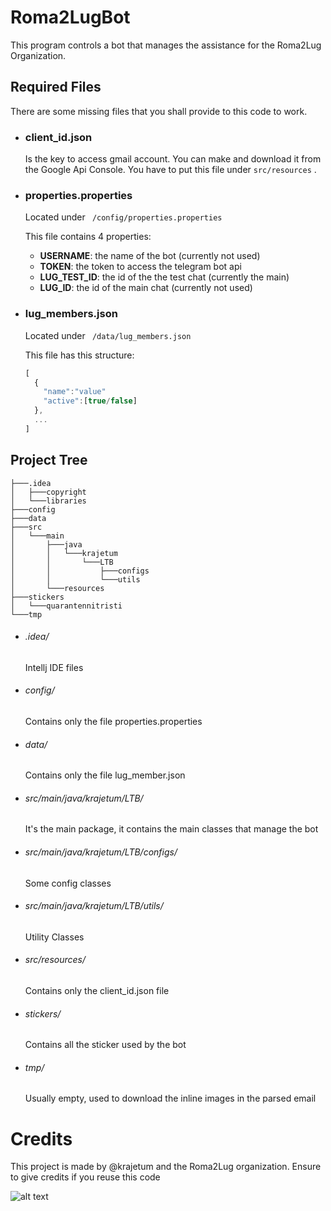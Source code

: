 # **Roma2LugBot**
This program controls a bot that manages the assistance for the Roma2Lug Organization.

## Required Files
There are some missing files that you shall provide to this code to work.

- ### client_id.json
  Is the key to access gmail account.
  You can make and download it from the Google Api Console.
  You have to put this file under ``` src/resources ``` .
  
- ### properties.properties 

  Located under ``` /config/properties.properties``` 

  This file contains 4 properties:
    - **USERNAME**: the name of the bot (currently not used)
    - **TOKEN**: the token to access the telegram bot api
    - **LUG_TEST_ID**: the id of the the test chat (currently the main) 
    - **LUG_ID**: the id of the main chat (currently not used)
    
- ### lug_members.json
  
  Located under ``` /data/lug_members.json``` 

  This file has this structure:
    ```javascript
    [
      {
        "name":"value"
        "active":[true/false]
      },
      ...
    ]
    ``` 
    
## Project Tree

```
├───.idea
│   ├───copyright
│   └───libraries
├───config
├───data
├───src
│   └───main
│       ├───java
│       │   └───krajetum
│       │       └───LTB
│       │           ├───configs
│       │           └───utils
│       └───resources
├───stickers
│   └───quarantennitristi
└───tmp
```

- ###### .idea/ 

  Intellj IDE files
  
- ###### config/
  
  Contains only the file properties.properties
  
- ###### data/ 
  
  Contains only the file lug_member.json

- ###### src/main/java/krajetum/LTB/
  
  It's the main package, it contains the main classes that manage the bot
  
- ###### src/main/java/krajetum/LTB/configs/
  
  Some config classes
  
- ###### src/main/java/krajetum/LTB/utils/
  
  Utility Classes

- ###### src/resources/
  
  Contains only the client_id.json file
  
- ###### stickers/
  
  Contains all the sticker used by the bot
  
- ###### tmp/

  Usually empty, used to download the inline images in the parsed email

# **Credits**
This project is made by @krajetum and the Roma2Lug organization.
Ensure to give credits if you reuse this code

![alt text](http://www.lffl.org/wp-content/uploads/2016/06/open-source-software.jpg "Opensource")
